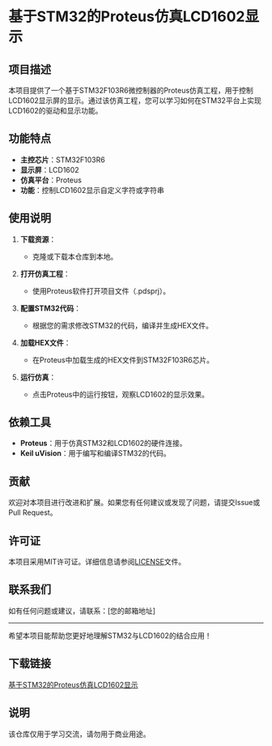 # 基于STM32的Proteus仿真LCD1602显示

## 项目描述

本项目提供了一个基于STM32F103R6微控制器的Proteus仿真工程，用于控制LCD1602显示屏的显示。通过该仿真工程，您可以学习如何在STM32平台上实现LCD1602的驱动和显示功能。

## 功能特点

- **主控芯片**：STM32F103R6
- **显示屏**：LCD1602
- **仿真平台**：Proteus
- **功能**：控制LCD1602显示自定义字符或字符串

## 使用说明

1. **下载资源**：
   - 克隆或下载本仓库到本地。

2. **打开仿真工程**：
   - 使用Proteus软件打开项目文件（.pdsprj）。

3. **配置STM32代码**：
   - 根据您的需求修改STM32的代码，编译并生成HEX文件。

4. **加载HEX文件**：
   - 在Proteus中加载生成的HEX文件到STM32F103R6芯片。

5. **运行仿真**：
   - 点击Proteus中的运行按钮，观察LCD1602的显示效果。

## 依赖工具

- **Proteus**：用于仿真STM32和LCD1602的硬件连接。
- **Keil uVision**：用于编写和编译STM32的代码。

## 贡献

欢迎对本项目进行改进和扩展。如果您有任何建议或发现了问题，请提交Issue或Pull Request。

## 许可证

本项目采用MIT许可证。详细信息请参阅[LICENSE](LICENSE)文件。

## 联系我们

如有任何问题或建议，请联系：[您的邮箱地址]

---

希望本项目能帮助您更好地理解STM32与LCD1602的结合应用！

## 下载链接
[基于STM32的Proteus仿真LCD1602显示](https://pan.quark.cn/s/31b12071d270)

## 说明

该仓库仅用于学习交流，请勿用于商业用途。

